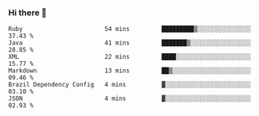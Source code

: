 ### Hi there 👋

<!--START_SECTION:waka-->

```text
Ruby                       54 mins         █████████▒░░░░░░░░░░░░░░░   37.43 %
Java                       41 mins         ███████▒░░░░░░░░░░░░░░░░░   28.85 %
XML                        22 mins         ████░░░░░░░░░░░░░░░░░░░░░   15.77 %
Markdown                   13 mins         ██▒░░░░░░░░░░░░░░░░░░░░░░   09.46 %
Brazil Dependency Config   4 mins          ▓░░░░░░░░░░░░░░░░░░░░░░░░   03.10 %
JSON                       4 mins          ▓░░░░░░░░░░░░░░░░░░░░░░░░   02.93 %
```

<!--END_SECTION:waka-->

<!--
**jerry-shao/jerry-shao** is a ✨ _special_ ✨ repository because its `README.md` (this file) appears on your GitHub profile.

Here are some ideas to get you started:

- 🔭 I’m currently working on ...
- 🌱 I’m currently learning ...
- 👯 I’m looking to collaborate on ...
- 🤔 I’m looking for help with ...
- 💬 Ask me about ...
- 📫 How to reach me: ...
- 😄 Pronouns: ...
- ⚡ Fun fact: ...
-->

